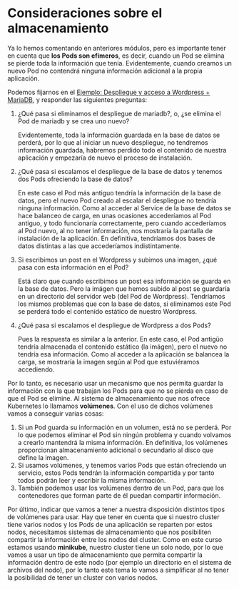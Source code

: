 # Consideraciones sobre el almacenamiento

Ya lo hemos comentando en anteriores módulos, pero es importante tener en cuenta que **los Pods son efímeros**, es decir, cuando un Pod se elimina se pierde toda la información que tenía. Evidentemente, cuando creamos un nuevo Pod no contendrá ninguna información adicional a la propia aplicación.

Podemos fijarnos en el [Ejemplo: Despliegue y acceso a Wordpress + MariaDB](../modulo7/wordpress.md), y responder las siguientes preguntas:

1. ¿Qué pasa si eliminamos el despliegue de mariadb?, o, ¿se elimina el Pod de mariadb y se crea uno nuevo?

    Evidentemente, toda la información guardada en la base de datos se perderá, por lo que al iniciar un nuevo despliegue, no tendremos información guardada, habremos perdido todo el contenido de nuestra aplicación y empezaría de nuevo el proceso de instalación.

2. ¿Qué pasa si escalamos el despliegue de la base de datos y tenemos dos Pods ofreciendo la base de datos?

    En este caso el Pod más antiguo tendría la información de la base de datos, pero el nuevo Pod creado al escalar el despliegue no tendría ninguna información. Como al acceder al Service de la base de datos se hace balanceo de carga, en unas ocasiones accederíamos al Pod antiguo, y todo funcionaría correctamente, pero cuando accederíamos al Pod nuevo, al no tener información, nos mostraría la pantalla de instalación de la aplicación. En definitiva, tendríamos dos bases de datos distintas a las que accederíamos indistintamente.

3. Si escribimos un post en el Wordpress y subimos una imagen, ¿qué pasa con esta información en el Pod?

    Está claro que cuando escribimos un post esa información se guarda en la base de datos. Pero la imágen que hemos subido al post se guardaría en un directorio del servidor web (del Pod de Wordpress). Tendríamos los mismos problemas que con la base de datos, si eliminamos este Pod se perderá todo el contenido estático de nuestro Wordpress.

4. ¿Qué pasa si escalamos el despliegue de Wordpress a dos Pods?

    Pues la respuesta es similar a la anterior. En este caso, el Pod antigüo tendría almacenada el contenido estático (la imágen), pero el nuevo no tendría esa información. Como al acceder a la aplicación se balancea la carga, se mostraría la imagen según al Pod que estuviéramos accediendo.


Por lo tanto, es necesario usar un mecanismo que nos permita guardar la información con la que trabajan los Pods para que no se pierda en caso de que el Pod se elimine. Al sistema de almacenamiento que nos ofrece Kubernetes lo llamamos **volúmenes**. Con el uso de dichos volúmenes vamos a conseguir varias cosas:

1. Si un Pod guarda su información en un volumen, está no se perderá. Por lo que podemos eliminar el Pod sin ningún problema y cuando volvamos a crearlo mantendrá la misma información. En definitiva, los volúmenes proporcionan almacenamiento adicional o secundario al disco que define la imagen.
2. Si usamos volúmenes, y tenemos varios Pods que están ofreciendo un servicio, estos Pods tendrán la información compartida y por tanto todos podrán leer y escribir la misma información.
3. También podemos usar los volúmenes dentro de un Pod, para que los contenedores que forman parte de él puedan compartir información.

Por último, indicar que vamos a tener a nuestra disposición distintos tipos de volúmenes para usar. Hay que tener en cuenta que si nuestro cluster tiene varios nodos y los Pods de una aplicación se reparten por estos nodos, necesitamos sistemas de almacenamiento que nos posibiliten compartir la información entre los nodos del cluster. Como en este curso estamos usando **minikube**, nuestro cluster tiene un solo nodo, por lo que vamos a usar un tipo de almacenamiento que permita compartir la información dentro de este nodo (por ejemplo un directorio en el sistema de archivos del nodo), por lo tanto este tema lo vamos a simplificar al no tener la posibilidad de tener un cluster con varios nodos.

